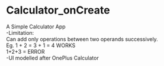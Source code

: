 # Calculator_onCreate
A Simple Calculator App <br />
-Limitation: <br />
Can add only operations between two operands successively. <br />
Eg. 1 + 2 = 3 + 1 = 4 WORKS <br />
    1+2+3 = ERROR <br />
-UI modelled after OnePlus Calculator <br />
